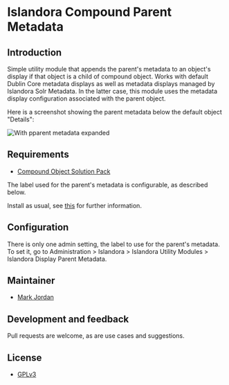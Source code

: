 # Islandora Compound Parent Metadata

## Introduction

Simple utility module that appends the parent's metadata to an object's display if that object is a child of compound object. Works with default Dublin Core metadata displays as well as metadata displays managed by Islandora Solr Metadata. In the latter case, this module uses the metadata display configuration associated with the parent object.

Here is a screenshot showing the parent metadata below the default object "Details":

![With pparent metadata expanded](https://dl.dropboxusercontent.com/u/1015702/linked_to/islandora_compound_parent_metadata/compound_parent_metadata.png)

## Requirements

* [Compound Object Solution Pack](https://github.com/Islandora/islandora_solution_pack_compound)

The label used for the parent's metadata is configurable, as described below.

Install as usual, see [this](https://drupal.org/documentation/install/modules-themes/modules-7) for further information.

## Configuration

There is only one admin setting, the label to use for the parent's metadata. To set it, go to Administration > Islandora > Islandora Utility Modules > Islandora Display Parent Metadata.

## Maintainer

* [Mark Jordan](https://github.com/mjordan)

## Development and feedback

Pull requests are welcome, as are use cases and suggestions.

## License

* [GPLv3](http://www.gnu.org/licenses/gpl-3.0.txt)
